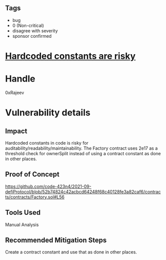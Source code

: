 ## Tags

- bug
- 0 (Non-critical)
- disagree with severity
- sponsor confirmed

# [Hardcoded constants are risky](https://github.com/code-423n4/2021-09-defiprotocol-findings/issues/174) 

# Handle

0xRajeev


# Vulnerability details

## Impact

Hardcoded constants in code is risky for auditability/readability/maintainability. The Factory contract uses 2e17 as a threshold check for ownerSplit instead of using a contract constant as done in other places.

## Proof of Concept
https://github.com/code-423n4/2021-09-defiProtocol/blob/52b74824c42acbcd64248f68c40128fe3a82caf6/contracts/contracts/Factory.sol#L56

## Tools Used
Manual Analysis

## Recommended Mitigation Steps
Create a contract constant and use that as done in other places.

